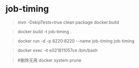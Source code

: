 # job-timing


 > mvn -DskipTests=true clean package docker:build
 
 > docker build -t job-timing .
  
  
 > docker run -d -p 8220:8220 --name job-timing job-timing
   
   
   
 

   
 > docker exec -it e021811057ce /bin/bash
   
   
 > #删除无用
 > docker system prune

